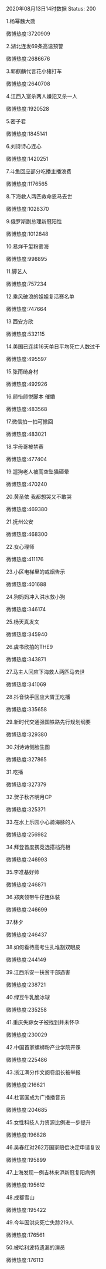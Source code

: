 2020年08月13日14时数据
Status: 200

1.杨幂魏大勋

微博热度:3720909

2.湖北连发69条高温预警

微博热度:2686676

3.郭麒麟代言花小猪打车

微博热度:2640708

4.江西入室杀两人嫌犯又杀一人

微博热度:1920528

5.密子君

微博热度:1845141

6.刘诗诗心连心

微博热度:1420251

7.斗鱼回应部分吃播主播浪费

微博热度:1176565

8.下海救人两匹救命恩马去世

微博热度:1028370

9.俄罗斯副总理新冠阳性

微博热度:1012848

10.易烊千玺粉雾海

微博热度:998895

11.脚艺人

微博热度:757234

12.乘风破浪的姐姐复活赛名单

微博热度:747664

13.西安方欣

微博热度:532115

14.美国已连续16天单日平均死亡人数过千

微博热度:495597

15.张雨绮身材

微博热度:492926

16.颜怡颜悦脚本 催婚

微博热度:483568

17.微信拍一拍可撤回

微博热度:483021

18.字母哥被禁赛

微博热度:477404

19.遛狗老人被高空坠猫砸晕

微博热度:470240

20.黄圣依 我都想哭又不敢哭

微博热度:469380

21.抚州公安

微博热度:468300

22.女心理师

微博热度:411176

23.小区电梯里的戒烟告示

微博热度:401688

24.狗妈妈冲入洪水救小狗

微博热度:346174

25.杨天真发文

微博热度:345940

26.虞书欣拍的THE9

微博热度:343871

27.马主人回应下海救人两匹马去世

微博热度:341069

28.抖音快手回应大胃王吃播

微博热度:335658

29.新时代交通强国铁路先行规划纲要

微博热度:329380

30.刘诗诗侧脸生图

微博热度:327865

31.吃播

微博热度:327379

32.贺子秋齐明月CP

微博热度:325371

33.在水上乐园小心骑海豚的人

微博热度:256982

34.拜登首度携竞选搭档亮相

微博热度:246993

35.李准基好帅

微博热度:246871

36.郑爽领带牛仔连体装

微博热度:246699

37.林夕

微博热度:246437

38.如何看待高考生扎堆割双眼皮

微博热度:244149

39.江西乐安一扶贫干部遇害

微博热度:238721

40.绿豆牛乳脆冰球

微博热度:235258

41.重庆失踪女子被找到并未怀孕

微博热度:230029

42.中国首家螺蛳粉产业学院开课

微博热度:225486

43.浙江满分作文阅卷组长被举报

微博热度:216621

44.杜富国成为广播播音员

微博热度:204685

45.女性科技人力资源比例进一步提升

微博热度:196828

46.吴春红对262万国家赔偿决定申请复议

微博热度:195899

47.上海发现一例吉林来沪新冠复阳病例

微博热度:195612

48.成都雪山

微博热度:195422

49.今年因洪灾死亡失踪219人

微博热度:176561

50.被哈利波特遗漏的演员

微博热度:176113

